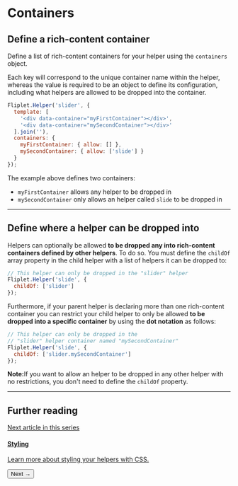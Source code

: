 # Containers

## Define a rich-content container

Define a list of rich-content containers for your helper using the `containers` object.

Each key will correspond to the unique container name within the helper, whereas the value is required to be an object to define its configuration, including what helpers are allowed to be dropped into the container.

```js
Fliplet.Helper('slider', {
  template: [
    '<div data-container="myFirstContainer"></div>',
    '<div data-container="mySecondContainer"></div>'
  ].join(''),
  containers: {
    myFirstContainer: { allow: [] },
    mySecondContainer: { allow: ['slide'] }
  }
});
```

The example above defines two containers:

- `myFirstContainer` allows any helper to be dropped in
- `mySecondContainer` only allows an helper called `slide` to be dropped in

---

## Define where a helper can be dropped into

Helpers can optionally be allowed <strong>to be dropped any into rich-content containers defined by other helpers</strong>. To do so. You must define the `childOf` array property in the child helper with a list of helpers it can be dropped to:

```js
// This helper can only be dropped in the "slider" helper
Fliplet.Helper('slide', {
  childOf: ['slider']
});
```

Furthermore, if your parent helper is declaring more than one rich-content container you can restrict your child helper to only be allowed <strong>to be dropped into a specific container</strong> by using the <strong>dot notation</strong> as follows:

```js
// This helper can only be dropped in the
// "slider" helper container named "mySecondContainer"
Fliplet.Helper('slide', {
  childOf: ['slider.mySecondContainer']
});
```

<p class="quote"><strong>Note:</strong>If you want to allow an helper to be dropped in any other helper with no restrictions, you don't need to define the <code>childOf</code> property.</p>

---

## Further reading

<section class="blocks alt">
  <a class="bl two" href="style.html">
    <div>
      <span class="pin">Next article in this series</span>
      <h4>Styling</h4>
      <p>Learn more about styling your helpers with CSS.</p>
      <button>Next &rarr;</button>
    </div>
  </a>
</section>